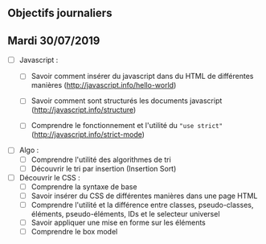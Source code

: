 ## Objectifs journaliers

## Mardi 30/07/2019


* [ ] Javascript : 
  * [ ] Savoir comment insérer du javascript dans du HTML de différentes manières (http://javascript.info/hello-world)
  * [ ] Savoir comment sont structurés les documents javascript (http://javascript.info/structure)
  * [ ] Comprendre le fonctionnement et l'utilité du `"use strict"` (http://javascript.info/strict-mode)


* [ ] Algo : 
  * [ ] Comprendre l'utilité des algorithmes de tri
  * [ ] Découvrir le tri par insertion (Insertion Sort)

* [ ] Découvrir le CSS :
  * [ ] Comprendre la syntaxe de base
  * [ ] Savoir insérer du CSS de différentes manières dans une page HTML
  * [ ] Comprendre l'utilité et la différence entre classes, pseudo-classes, éléments, pseudo-éléments,  IDs et le selecteur universel
  * [ ] Savoir appliquer une mise en forme sur les éléments 
  * [ ] Comprendre le box model

